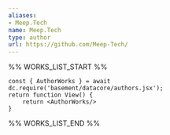 ```yaml
---
aliases:
- Meep.Tech
name: Meep.Tech
type: author
url: https://github.com/Meep-Tech/
---
```



%% WORKS_LIST_START %%

```datacorejsx
const { AuthorWorks } = await dc.require('basement/datacore/authors.jsx');
return function View() {
    return <AuthorWorks/>
}
```
%% WORKS_LIST_END %%
